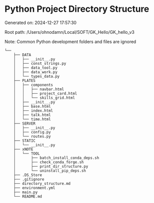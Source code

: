 # Python Project Directory Structure

Generated on: 2024-12-27 17:57:30

Root path: /Users/ohnodamn/Local/SOFT/GK_Hello/GK_hello_v3

Note: Common Python development folders and files are ignored

```
└── 
	├── DATA
	│	├── __init__.py
	│	├── const_strings.py
	│	├── data_tool.py
	│	├── data_work.py
	│	└── types_data.py
	├── PLATES
	│	├── components
	│	│	├── navbar.html
	│	│	├── project_card.html
	│	│	└── skills_grid.html
	│	├── __init__.py
	│	├── base.html
	│	├── index.html
	│	├── talk.html
	│	└── time.html
	├── SERVER
	│	├── __init__.py
	│	├── config.py
	│	└── routes.py
	├── STATIC
	│	└── __init__.py
	├── xNOTE
	│	└── TOOL
	│		├── batch_install_conda_deps.sh
	│		├── check_conda_forge.sh
	│		├── print_dir_structure.py
	│		└── uninstall_pip_deps.sh
	├── .DS_Store
	├── .gitignore
	├── directory_structure.md
	├── environment.yml
	├── main.py
	└── README.md
```